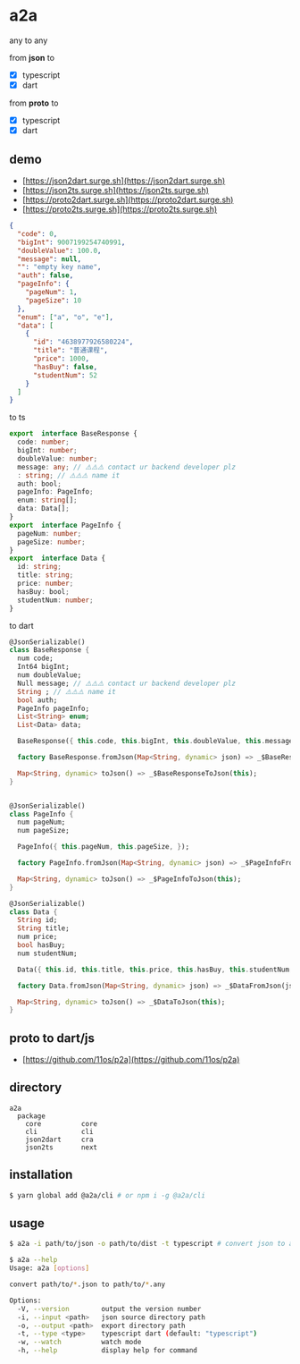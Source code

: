 # a2a

any to any

from **json** to
- [x] typescript
- [x] dart

from **proto** to
- [x] typescript
- [x] dart

## demo

- [https://json2dart.surge.sh](https://json2dart.surge.sh)
- [https://json2ts.surge.sh](https://json2ts.surge.sh)
- [https://proto2dart.surge.sh](https://proto2dart.surge.sh)
- [https://proto2ts.surge.sh](https://proto2ts.surge.sh)

```json
{
  "code": 0,
  "bigInt": 9007199254740991,
  "doubleValue": 100.0,
  "message": null,
  "": "empty key name",
  "auth": false,
  "pageInfo": {
    "pageNum": 1,
    "pageSize": 10
  },
  "enum": ["a", "o", "e"],
  "data": [
    {
      "id": "4638977926580224",
      "title": "普通课程",
      "price": 1000,
      "hasBuy": false,
      "studentNum": 52
    }
  ]
}
```

to ts

```ts
export  interface BaseResponse {
  code: number;
  bigInt: number;
  doubleValue: number;
  message: any; // ⚠️⚠️⚠️ contact ur backend developer plz
  : string; // ⚠️⚠️⚠️ name it
  auth: bool;
  pageInfo: PageInfo;
  enum: string[];
  data: Data[];
}
export  interface PageInfo {
  pageNum: number;
  pageSize: number;
}
export  interface Data {
  id: string;
  title: string;
  price: number;
  hasBuy: bool;
  studentNum: number;
}
```

to dart

```dart
@JsonSerializable()
class BaseResponse {
  num code;
  Int64 bigInt;
  num doubleValue;
  Null message; // ⚠️⚠️⚠️ contact ur backend developer plz
  String ; // ⚠️⚠️⚠️ name it
  bool auth;
  PageInfo pageInfo;
  List<String> enum;
  List<Data> data;

  BaseResponse({ this.code, this.bigInt, this.doubleValue, this.message, this., this.auth, this.pageInfo, this.enum, this.data, });

  factory BaseResponse.fromJson(Map<String, dynamic> json) => _$BaseResponseFromJson(json);

  Map<String, dynamic> toJson() => _$BaseResponseToJson(this);
}


@JsonSerializable()
class PageInfo {
  num pageNum;
  num pageSize;

  PageInfo({ this.pageNum, this.pageSize, });

  factory PageInfo.fromJson(Map<String, dynamic> json) => _$PageInfoFromJson(json);

  Map<String, dynamic> toJson() => _$PageInfoToJson(this);
}

@JsonSerializable()
class Data {
  String id;
  String title;
  num price;
  bool hasBuy;
  num studentNum;

  Data({ this.id, this.title, this.price, this.hasBuy, this.studentNum, });

  factory Data.fromJson(Map<String, dynamic> json) => _$DataFromJson(json);

  Map<String, dynamic> toJson() => _$DataToJson(this);
}
```

## proto to dart/js

- [https://github.com/11os/p2a](https://github.com/11os/p2a)

## directory

```
a2a
  package
    core          core
    cli           cli
    json2dart     cra
    json2ts       next
```

## installation

```sh
$ yarn global add @a2a/cli # or npm i -g @a2a/cli
```

## usage

```sh
$ a2a -i path/to/json -o path/to/dist -t typescript # convert json to any

$ a2a --help
Usage: a2a [options]

convert path/to/*.json to path/to/*.any

Options:
  -V, --version        output the version number
  -i, --input <path>   json source directory path
  -o, --output <path>  export directory path
  -t, --type <type>    typescript dart (default: "typescript")
  -w, --watch          watch mode
  -h, --help           display help for command
```
